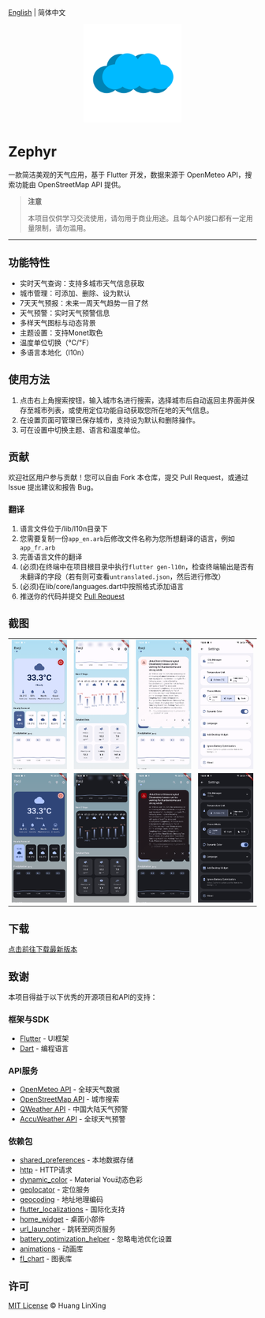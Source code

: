 [English](README.md) | 简体中文

<p align="center">
  <a href="https://github.com/LanceHuang245/Zephyr">
    <img src="./public/zephyr.png" height="200"/>
  </a>
</p>

# Zephyr

一款简洁美观的天气应用，基于 Flutter 开发，数据来源于 OpenMeteo API，搜索功能由 OpenStreetMap API 提供。
> **注意**
> 
> 本项目仅供学习交流使用，请勿用于商业用途。且每个API接口都有一定用量限制，请勿滥用。
---
## 功能特性
- 实时天气查询：支持多城市天气信息获取
- 城市管理：可添加、删除、设为默认
- 7天天气预报：未来一周天气趋势一目了然
- 天气预警：实时天气预警信息
- 多样天气图标与动态背景
- 主题设置：支持Monet取色
- 温度单位切换（℃/℉）
- 多语言本地化（l10n）

## 使用方法
1. 点击右上角搜索按钮，输入城市名进行搜索，选择城市后自动返回主界面并保存至城市列表，或使用定位功能自动获取您所在地的天气信息。
2. 在设置页面可管理已保存城市，支持设为默认和删除操作。
3. 可在设置中切换主题、语言和温度单位。

## 贡献
欢迎社区用户参与贡献！您可以自由 Fork 本仓库，提交 Pull Request，或通过 Issue 提出建议和报告 Bug。

### 翻译
1. 语言文件位于/lib/l10n目录下
2. 您需要复制一份`app_en.arb`后修改文件名称为您所想翻译的语言，例如`app_fr.arb`
3. 完善语言文件的翻译
4. (必须)在终端中在项目根目录中执行`flutter gen-l10n`，检查终端输出是否有未翻译的字段（若有则可查看`untranslated.json`，然后进行修改）
5. (必须)在lib/core/languages.dart中按照格式添加语言
6. 推送你的代码并提交 [Pull Request](https://github.com/ClaretWheel1481/Zephyr/pulls)

## 截图
<table>
  <tr>
    <td><img src="./public/sample_main_light.png" width="200"/></td>
    <td><img src="./public/sample_main2_light.png" width="200"/></td>
    <td><img src="./public/sample_main_alert_light.png" width="200"/></td>
    <td><img src="./public/sample_settings_light.png" width="200"/></td>
  </tr>
  <tr>
    <td><img src="./public/sample_main_dark.png" width="200"/></td>
    <td><img src="./public/sample_main2_dark.png" width="200"/></td>
    <td><img src="./public/sample_main_alert_dark.png" width="200"/></td>
    <td><img src="./public/sample_settings_dark.png" width="200"/></td>
  </tr>
</table>

## 下载
[点击前往下载最新版本](https://github.com/LanceHuang245/Zephyr/releases/latest)

## 致谢
本项目得益于以下优秀的开源项目和API的支持：

### 框架与SDK
- [Flutter](https://flutter.dev/) - UI框架
- [Dart](https://dart.dev/) - 编程语言

### API服务
- [OpenMeteo API](https://open-meteo.com/) - 全球天气数据
- [OpenStreetMap API](https://www.openstreetmap.org/) - 城市搜索
- [QWeather API](https://dev.qweather.com/) - 中国大陆天气预警
- [AccuWeather API](https://www.accuweather.com/zh-cn/api) - 全球天气预警

### 依赖包
- [shared_preferences](https://pub.dev/packages/shared_preferences) - 本地数据存储
- [http](https://pub.dev/packages/http) - HTTP请求
- [dynamic_color](https://pub.dev/packages/dynamic_color) - Material You动态色彩
- [geolocator](https://pub.dev/packages/geolocator) - 定位服务
- [geocoding](https://pub.dev/packages/geocoding) - 地址地理编码
- [flutter_localizations](https://flutter.dev/docs/development/accessibility-and-localization/internationalization) - 国际化支持
- [home_widget](https://pub.dev/packages/home_widget) - 桌面小部件
- [url_launcher](https://pub.dev/packages/url_launcher) - 跳转至网页服务
- [battery_optimization_helper](https://pub.dev/packages/battery_optimization_helper) - 忽略电池优化设置
- [animations](https://pub.dev/packages/animations) - 动画库
- [fl_chart](https://pub.dev/packages/fl_chart) - 图表库

## 许可
[MIT License](LICENSE) © Huang LinXing